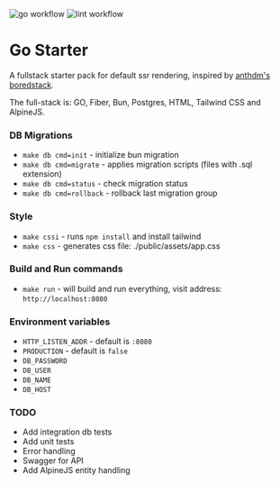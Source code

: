 ![go workflow](https://github.com/fmiskovic/go-starter/actions/workflows/go.yml/badge.svg)
![lint workflow](https://github.com/fmiskovic/go-starter/actions/workflows/golangci-lint.yml/badge.svg)


# Go Starter
A fullstack starter pack for default ssr rendering, inspired by [anthdm's boredstack](https://github.com/anthdm/boredstack).

The full-stack is: GO, Fiber, Bun, Postgres, HTML, Tailwind CSS and AlpineJS.

### DB Migrations
- `make db cmd=init` - initialize bun migration
- `make db cmd=migrate` - applies migration scripts (files with .sql extension)
- `make db cmd=status` - check migration status
- `make db cmd=rollback` - rollback last migration group

### Style
- `make cssi` - runs `npm install` and install tailwind
- `make css` - generates css file: ./public/assets/app.css

### Build and Run commands
- `make run` - will build and run everything, visit address: `http://localhost:8080`

### Environment variables
- `HTTP_LISTEN_ADDR`  - default is `:8080`
- `PRODUCTION` - default is `false`
- `DB_PASSWORD`
- `DB_USER`
- `DB_NAME`
- `DB_HOST`

### TODO
- Add integration db tests
- Add unit tests
- Error handling
- Swagger for API
- Add AlpineJS entity handling
